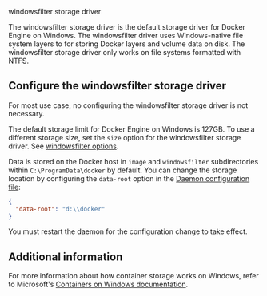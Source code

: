 windowsfilter storage driver


The windowsfilter storage driver is the default storage driver for Docker
Engine on Windows. The windowsfilter driver uses Windows-native file system
layers to for storing Docker layers and volume data on disk. The windowsfilter
storage driver only works on file systems formatted with NTFS.

## Configure the windowsfilter storage driver

For most use case, no configuring the windowsfilter storage driver is not
necessary.

The default storage limit for Docker Engine on Windows is 127GB. To use a
different storage size, set the `size` option for the windowsfilter storage
driver. See [windowsfilter options](/reference/cli/dockerd.md#windowsfilter-options).

Data is stored on the Docker host in `image` and `windowsfilter` subdirectories
within `C:\ProgramData\docker` by default. You can change the storage location
by configuring the `data-root` option in the [Daemon configuration file](/reference/cli/dockerd.md#on-windows):

```json
{
  "data-root": "d:\\docker"
}
```

You must restart the daemon for the configuration change to take effect.

## Additional information

For more information about how container storage works on Windows, refer to
Microsoft's [Containers on Windows documentation](https://learn.microsoft.com/en-us/virtualization/windowscontainers/manage-containers/container-storage).
